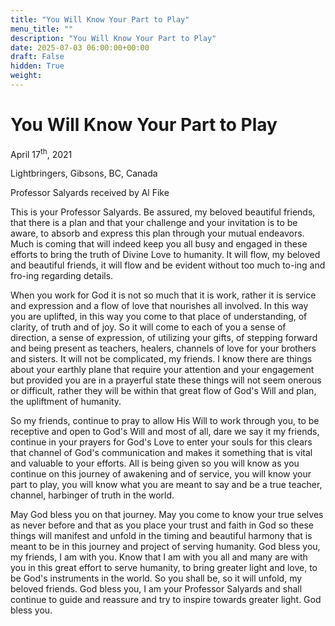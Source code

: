 ```yaml
---
title: "You Will Know Your Part to Play"
menu_title: ""
description: "You Will Know Your Part to Play"
date: 2025-07-03 06:00:00+00:00
draft: False
hidden: True
weight:
---
```

# You Will Know Your Part to Play

April 17<sup>th</sup>, 2021

Lightbringers, Gibsons, BC, Canada

Professor Salyards received by Al Fike

This is your Professor Salyards. Be assured, my beloved beautiful friends, that there is a plan and that your challenge and your invitation is to be aware, to absorb and express this plan through your mutual endeavors. Much is coming that will indeed keep you all busy and engaged in these efforts to bring the truth of Divine Love to humanity. It will flow, my beloved and beautiful friends, it will flow and be evident without too much to-ing and fro-ing regarding details.

When you work for God it is not so much that it is work, rather it is service and expression and a flow of love that nourishes all involved. In this way you are uplifted, in this way you come to that place of understanding, of clarity, of truth and of joy. So it will come to each of you a sense of direction, a sense of expression, of utilizing your gifts, of stepping forward and being present as teachers, healers, channels of love for your brothers and sisters. It will not be complicated, my friends. I know there are things about your earthly plane that require your attention and your engagement but provided you are in a prayerful state these things will not seem onerous or difficult, rather they will be within that great flow of God's Will and plan, the upliftment of humanity.

So my friends, continue to pray to allow His Will to work through you, to be receptive and open to God's Will and most of all, dare we say it my friends, continue in your prayers for God's Love to enter your souls for this clears that channel of God's communication and makes it something that is vital and valuable to your efforts. All is being given so you will know as you continue on this journey of awakening and of service, you will know your part to play, you will know what you are meant to say and be a true teacher, channel, harbinger of truth in the world.

May God bless you on that journey. May you come to know your true selves as never before and that as you place your trust and faith in God so these things will manifest and unfold in the timing and beautiful harmony that is meant to be in this journey and project of serving humanity. God bless you, my friends, I am with you. Know that I am with you all and many are with you in this great effort to serve humanity, to bring greater light and love, to be God's instruments in the world. So you shall be, so it will unfold, my beloved friends. God bless you, I am your Professor Salyards and shall continue to guide and reassure and try to inspire towards greater light. God bless you.
